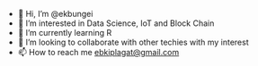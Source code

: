 - 👋 Hi, I’m @ekbungei
- 👀 I’m interested in Data Science, IoT and Block Chain
- 🌱 I’m currently learning R
- 💞️ I’m looking to collaborate with other techies with my interest
- 📫 How to reach me ebkiplagat@gmail.com

<!---
ekbungei/ekbungei is a ✨ special ✨ repository because its `README.md` (this file) appears on your GitHub profile.
You can click the Preview link to take a look at your changes.
--->
